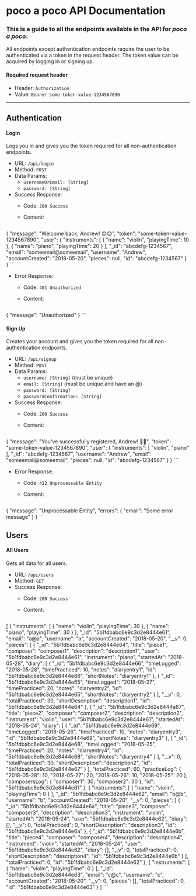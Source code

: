 # poco a poco API Documentation

### This is a guide to all the endpoints available in the API for *poco a poco*.

All endpoints except authentication endpoints require the user to be authenticated via a token in the request header. The token value can be acquired by logging in or signing up.

#### Required request header
* Header: `Authorization`
* Value: `Bearer some-token-value-1234567890`

---

## Authentication

#### Login

Logs you in and gives you the token required for all non-authentication endpoints.

* URL: `/api/login`
* Method: `POST`
* Data Params:
  * `usernameOrEmail: [String]`
  * `password: [String]`
* Success Response:
  * Code: `200 Success`
  * Content:

	```javascript
{
	"message": "Welcome back, Andrew! 😊😊",
	"token": "some-token-value-1234567890",
	"user": {
		"instruments": [
			{
				"name": "violin",
				"playingTime": 10
			},
			{
				"name": "piano",
				"playingTime": 20
			}
		],
		"_id": "abcdefg-1234567",
		"email": "someemail@someemail",
		"username": "Andrew",
		"accountCreated": "2018-05-20",
		"pieces": null,
		"id": "abcdefg-1234567"
	}
}
	```
* Error Response:
  * Code: `401 Unauthorized`
  * Content:

	```javascript
{
	"message": "Unauthorized"
}
	```

#### Sign Up

Creates your account and gives you the token required for all non-authentication endpoints.

* URL: `/api/signup`
* Method: `POST`
* Data Params:
  * `username: [String]` (must be unique)
  * `email: [String]` (must be unique and have an @)
  * `password: [String]`
  * `passwordConfirmation: [String]`
* Success Response:
  * Code: `200 Success`
  * Content:

	```javascript
{
	"message": "You've successfully registered, Andrew! 👏🎉",
	"token": "some-token-value-1234567890",
	"user": {
		"instruments": [
			"violin",
			"piano"
		],
		"_id": "abcdefg-1234567",
		"username": "Andrew",
		"email": "someemail@someemail",
		"pieces": null,
		"id": "abcdefg-1234567"
	}
}
	```
* Error Response:
  * Code: `422 Unprocessable Entity`
  * Content:

  	```javascript
{
	"message": "Unprocessable Entity",
	"errors": {
		"email": "Some error message"
	}
}
	```
	
## Users

#### All Users

Gets all data for all users.

* URL: `/api/users`
* Method: `GET`
* Success Response:
  * Code: `200 Success`
  * Content:

	```javascript
[
	{
		"instruments": [
			{
				"name": "violin",
				"playingTime": 30
			},
			{
				"name": "piano",
				"playingTime": 30
			}
		],
		"_id": "5b1fdbabc6e9c3d2e8444e61",
		"email": "a@a",
		"username": "a",
		"accountCreated": "2018-05-20",
		"__v": 0,
		"pieces": [
			{
				"_id": "5b1fdbabc6e9c3d2e8444e64",
				"title": "piece1",
				"composer": "composer1",
				"description": "description1",
				"user": "5b1fdbabc6e9c3d2e8444e61",
				"instrument": "piano",
				"startedAt": "2018-05-28",
				"diary": [
					{
						"_id": "5b1fdbabc6e9c3d2e8444e66",
						"timeLogged": "2018-05-28",
						"timePracticed": 10,
						"notes": "diaryentry1",
						"id": "5b1fdbabc6e9c3d2e8444e66",
						"shortNotes": "diaryentry1"
					},
					{
						"_id": "5b1fdbabc6e9c3d2e8444e65",
						"timeLogged": "2018-05-27",
						"timePracticed": 20,
						"notes": "diaryentry2",
						"id": "5b1fdbabc6e9c3d2e8444e65",
						"shortNotes": "diaryentry2"
					}
				],
				"__v": 0,
				"totalPracticed": 30,
				"shortDescription": "description1",
				"id": "5b1fdbabc6e9c3d2e8444e64"
			},
			{
				"_id": "5b1fdbabc6e9c3d2e8444e67",
				"title": "piece2",
				"composer": "composer2",
				"description": "description2",
				"instrument": "violin",
				"user": "5b1fdbabc6e9c3d2e8444e61",
				"startedAt": "2018-05-24",
				"diary": [
					{
						"_id": "5b1fdbabc6e9c3d2e8444e69",
						"timeLogged": "2018-05-26",
						"timePracticed": 10,
						"notes": "diaryentry3",
						"id": "5b1fdbabc6e9c3d2e8444e69",
						"shortNotes": "diaryentry3"
					},
					{
						"_id": "5b1fdbabc6e9c3d2e8444e68",
						"timeLogged": "2018-05-25",
						"timePracticed": 20,
						"notes": "diaryentry4",
						"id": "5b1fdbabc6e9c3d2e8444e68",
						"shortNotes": "diaryentry4"
					}
				],
				"__v": 0,
				"totalPracticed": 30,
				"shortDescription": "description2",
				"id": "5b1fdbabc6e9c3d2e8444e67"
			}
		],
		"totalPracticed": 60,
		"practiceLog": {
			"2018-05-28": 10,
			"2018-05-27": 20,
			"2018-05-26": 10,
			"2018-05-25": 20
		},
		"composersLog": {
			"composer1": 30,
			"composer2": 30
		},
		"id": "5b1fdbabc6e9c3d2e8444e61"
	},
	{
		"instruments": [
			{
				"name": "violin",
				"playingTime": 0
			}
		],
		"_id": "5b1fdbabc6e9c3d2e8444e62",
		"email": "b@b",
		"username": "b",
		"accountCreated": "2018-05-20",
		"__v": 0,
		"pieces": [
			{
				"_id": "5b1fdbabc6e9c3d2e8444e6a",
				"title": "piece3",
				"composer": "composer3",
				"description": "description3",
				"instrument": "violin",
				"startedAt": "2018-05-24",
				"user": "5b1fdbabc6e9c3d2e8444e62",
				"diary": [],
				"__v": 0,
				"totalPracticed": 0,
				"shortDescription": "description3",
				"id": "5b1fdbabc6e9c3d2e8444e6a"
			},
			{
				"_id": "5b1fdbabc6e9c3d2e8444e6b",
				"title": "piece4",
				"composer": "composer4",
				"description": "description4",
				"instrument": "violin",
				"startedAt": "2018-05-24",
				"user": "5b1fdbabc6e9c3d2e8444e62",
				"diary": [],
				"__v": 0,
				"totalPracticed": 0,
				"shortDescription": "description4",
				"id": "5b1fdbabc6e9c3d2e8444e6b"
			}
		],
		"totalPracticed": 0,
		"id": "5b1fdbabc6e9c3d2e8444e62"
	},
	{
		"instruments": [
			{
				"name": "violin",
				"playingTime": 0
			}
		],
		"_id": "5b1fdbabc6e9c3d2e8444e63",
		"email": "c@c",
		"username": "c",
		"accountCreated": "2018-05-20",
		"__v": 0,
		"pieces": [],
		"totalPracticed": 0,
		"id": "5b1fdbabc6e9c3d2e8444e63"
	}
]
	```